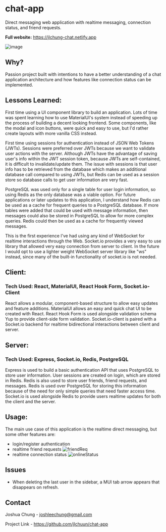 # chat-app

Direct messaging web application with realtime messaging, connection status, and friend requests.

**Full website:** https://jlchung-chat.netlify.app

![image](https://user-images.githubusercontent.com/44554795/230207469-866fbbdd-c625-4c29-a322-a3409a115028.png)

## Why?

Passion project built with intentions to have a better understanding of a chat application architecture and how features like connection status can be implemented.

## Lessons Learned:

First time using a UI component library to build an application. Lots of time was spent learning how to use MaterialUI's system instead of speeding up the process of building a decent looking frontend. Some components, like the modal and icon buttons, were quick and easy to use, but I'd rather create layouts with more vanilla CSS instead.

First time using sessions for authentication instead of JSON Web Tokens (JWTs). Sessions were preferred over JWTs because we want to validate user actions with the server. Although JWTs have the advantage of saving user's info within the JWT session token, because JWTs are self-contained, it is difficult to invalidate/update them. The issue with sessions is that user info has to be retrieved from the database which makes an additional database call compared to using JWTs, but Redis can be used as a session store so database calls to get user information are very fast.

PostgreSQL was used only for a single table for user login information, so using Redis as the only database was a viable option. For future applications or later updates to this application, I understand how Redis can be used as a cache for frequent queries to a PostgreSQL database. If more tables were added that could be used with message information, then messages could also be stored in PostgreSQL to allow for more complex queries. Redis could then be used as a cache for frequently viewed messages.

This is the first experience I've had using any kind of WebSocket for realtime interactions through the Web. Socket.io provides a very easy to use library that allowed very easy connection from server to client. In the future I would opt to use a lighter weight WebSocket server library like "ws" instead, since many of the built-in functionality of socket.io is not needed.

## Client:

### Tech Used: React, MaterialUI, React Hook Form, Socket.io-Client

React allows a modular, component-based structure to allow easy updates and feature additions. MaterialUI allows an easy and quick chat UI to be created with React. React Hook Form is used alongside validation schema Yup to provide client-side form validation. Socket.io-client is paired with a Socket.io backend for realtime bidirectional interactions between client and server.

## Server:

### Tech Used: Express, Socket.io, Redis, PostgreSQL

Express is used to build a basic authentication API that uses PostgreSQL to store user information. User sessions are created on login, which are stored in Redis. Redis is also used to store user friends, friend requests, and messages. Redis is used over PostgreSQL for storing this information because of the need for only simple queries that need faster access time. Socket.io is used alongside Redis to provide users realtime updates for both the client and the server.

## Usage:

The main use case of this application is the realtime direct messaging, but some other features are:
- login/register authentication
- realtime friend requests
![friendReq](https://user-images.githubusercontent.com/44554795/230261459-ec409f73-16c3-4984-beb0-8956533809d8.gif)
- realtime connection status
![onlineStatus](https://user-images.githubusercontent.com/44554795/230261510-0c0144ca-ffae-4936-b25a-84307dd884cf.gif)

## Issues

- When deleting the last user in the sidebar, a MUI tab arrow appears that disappears on refresh. 

## Contact

Joshua Chung - joshleechung@gmail.com

Project Link - https://github.com/jlchuun/chat-app



